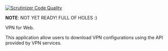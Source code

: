 [![Scrutinizer Code Quality](https://scrutinizer-ci.com/g/eduvpn/vpn-for-web/badges/quality-score.png?b=master)](https://scrutinizer-ci.com/g/eduvpn/vpn-for-web/?branch=master)

**NOTE**: NOT YET READY! FULL OF HOLES :)

VPN for Web.

This application allow users to download VPN configurations using the API 
provided by VPN services.
